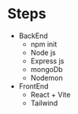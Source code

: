 # Steps
- BackEnd
   - npm init
   - Node js
   - Express js
   - mongoDb
   - Nodemon
- FrontEnd
   - React + Vite
   - Tailwind